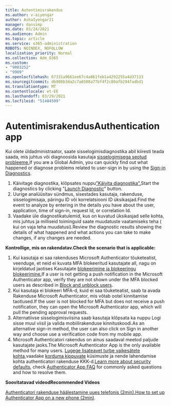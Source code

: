 ```yaml
---
title: Autentimisrakendus
ms.author: v-aiyengar
author: AshaIyengar21
manager: dansimp
ms.date: 03/24/2021
ms.audience: Admin
ms.topic: article
ms.service: o365-administration
ROBOTS: NOINDEX, NOFOLLOW
localization_priority: Normal
ms.collection: Adm_O365
ms.custom:
- "9003252"
- "9909"
ms.openlocfilehash: 67331a9661ee67c4a861feb1a4292255a4d37133
ms.sourcegitcommit: db908b3da2c7a6508a77bf4f2c80afb294fadbd1
ms.translationtype: MT
ms.contentlocale: et-EE
ms.lasthandoff: 03/29/2021
ms.locfileid: "51404599"
---
```

# <a name="authentication-app"></a><span data-ttu-id="7a82f-102">Autentimisrakendus</span><span class="sxs-lookup"><span data-stu-id="7a82f-102">Authentication app</span></span>

<span data-ttu-id="7a82f-103">Kui olete üldadministraator, saate sisselogimisdiagnostika abil kiiresti teada saada, mis juhtus või diagnoosida kasutaja [sisselogimisega seotud probleeme.](https://ms.portal.azure.com/microsoft.onmicrosoft.com?loginHint=shhada@microsoft.com#blade/Microsoft_AAD_IAM/ActiveDirectoryMenuBlade/diagnose/symptomId/ms_aad_dxp_signin_caDiagnoseAndSolveSummarySymptom)</span><span class="sxs-lookup"><span data-stu-id="7a82f-103">If you are a Global Admin, you can quickly find out what happened or diagnose problems related to user-sign in by using the [Sign-in Diagnostics](https://ms.portal.azure.com/microsoft.onmicrosoft.com?loginHint=shhada@microsoft.com#blade/Microsoft_AAD_IAM/ActiveDirectoryMenuBlade/diagnose/symptomId/ms_aad_dxp_signin_caDiagnoseAndSolveSummarySymptom).</span></span>

1. <span data-ttu-id="7a82f-104">Käivitage diagnostika, klõpsates nuppu["Käivita diagnostika".](https://portal.azure.com/#blade/Microsoft_AAD_IAM/ActiveDirectoryMenuBlade/diagnose/symptomId/ms_aad_dxp_signin_caDiagnoseAndSolveSummarySymptom)</span><span class="sxs-lookup"><span data-stu-id="7a82f-104">Start the diagnostics by clicking "[Launch Diagnostic](https://portal.azure.com/#blade/Microsoft_AAD_IAM/ActiveDirectoryMenuBlade/diagnose/symptomId/ms_aad_dxp_signin_caDiagnoseAndSolveSummarySymptom)" button.</span></span> 
1. <span data-ttu-id="7a82f-105">Uurige analüüsitav sündmus, sisestades kasutaja, rakenduse, sisselogimisaja, päringu ID või korrelatsiooni ID üksikasjad.</span><span class="sxs-lookup"><span data-stu-id="7a82f-105">Find the event to analyze by entering in the details you have about the user, application, time of sign-in, request Id, or correlation Id.</span></span>
1. <span data-ttu-id="7a82f-106">Vaadake üle diagnostikatulemid, kus on kuvatud üksikasjad selle kohta, mis juhtus ja milliseid toiminguid saate muudatuste vaatamiseks teha ( kui on vaja teha muudatusi).</span><span class="sxs-lookup"><span data-stu-id="7a82f-106">Review the diagnostic results showing the details of what happened and what actions you can take to make changes, if any changes are needed.</span></span>

<span data-ttu-id="7a82f-107">**Kontrollige, mis on rakendatav.**</span><span class="sxs-lookup"><span data-stu-id="7a82f-107">**Check the scenario that is applicable:**</span></span>

1. <span data-ttu-id="7a82f-108">Kui kasutaja ei saa rakenduses Microsoft Authenticator tõuketeatist, veenduge, et neid ei kuvata MFA blokeeritud kasutajate all, nagu on kirjeldatud jaotises Kasutajate [blokeerimine ja blokeeringu blokeerimine.](https://portal.azure.com/#blade/Microsoft_AAD_IAM/ActiveDirectoryMenuBlade/diagnose/symptomId/ms_aad_dxp_signin_caDiagnoseAndSolveSummarySymptom)</span><span class="sxs-lookup"><span data-stu-id="7a82f-108">If a user is not getting a push notification in the Microsoft Authenticator app, verify they are not shown under the MFA blocked users as described in [Block and unblock users](https://portal.azure.com/#blade/Microsoft_AAD_IAM/ActiveDirectoryMenuBlade/diagnose/symptomId/ms_aad_dxp_signin_caDiagnoseAndSolveSummarySymptom).</span></span>
1. <span data-ttu-id="7a82f-109">Kui kasutaja ei blokeeri MFA-d, kuid ei saa tõuketeatist, saab ta avada Rakenduse Microsoft Authenticator, mis võtab ootel kinnitamise taotlused.</span><span class="sxs-lookup"><span data-stu-id="7a82f-109">If the user is not blocked for MFA but does not receive a push notification, they can open the Microsoft Authenticator app, which will pull the pending approval requests.</span></span>
1. <span data-ttu-id="7a82f-110">Alternatiivse sisselogimisviisina saab kasutaja klõpsata ka nuppu Logi sisse muul viisil ja valida mobiilirakenduse kinnituskoodi.</span><span class="sxs-lookup"><span data-stu-id="7a82f-110">As an alternative sign-in method, the user can also click on Sign in another way and choose use a verification code from my mobile app.</span></span>
1. <span data-ttu-id="7a82f-111">Microsoft Authenticatori rakendus on ainus saadaval meetod paljude kasutajate jaoks.</span><span class="sxs-lookup"><span data-stu-id="7a82f-111">The Microsoft Authenticator App is the only available method for many users.</span></span> <span data-ttu-id="7a82f-112">[Lugege lisateavet turbe vaikesätete kohta,](https://docs.microsoft.com/azure/active-directory/fundamentals/concept-fundamentals-security-defaults)vaadake [korduma kippuvate](https://docs.microsoft.com/azure/active-directory/user-help/user-help-auth-app-faq) küsimuste ja nende lahendamise kohta authenticatori rakenduse KKK-d.</span><span class="sxs-lookup"><span data-stu-id="7a82f-112">[Learn more about security defaults](https://docs.microsoft.com/azure/active-directory/fundamentals/concept-fundamentals-security-defaults), check [Authenticator App FAQ](https://docs.microsoft.com/azure/active-directory/user-help/user-help-auth-app-faq) for commonly asked questions and how to resolve them.</span></span>
 
<span data-ttu-id="7a82f-113">**Soovitatavad videod**</span><span class="sxs-lookup"><span data-stu-id="7a82f-113">**Recommended Videos**</span></span>

<span data-ttu-id="7a82f-114">[Authenticatori rakenduse häälestamine uues telefonis (2min).](https://go.microsoft.com/fwlink/?linkid=2158163&clcid=0x409)</span><span class="sxs-lookup"><span data-stu-id="7a82f-114">[How to set up Authenticator App on a new phone (2min)](https://go.microsoft.com/fwlink/?linkid=2158163&clcid=0x409).</span></span>
